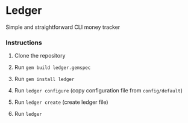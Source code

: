 # Ledger

Simple and straightforward CLI money tracker

### Instructions

1) Clone the repository

2) Run `gem build ledger.gemspec`

3) Run `gem install ledger`

4) Run `ledger configure` (copy configuration file from `config/default`)

5) Run `ledger create` (create ledger file)

6) Run `ledger`
